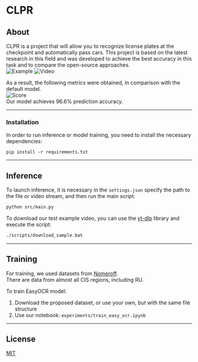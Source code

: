 # CLPR
## About
CLPR is a project that will allow you to recognize license plates at the checkpoint and automatically pass cars. This project is based on the latest research in this field and was developed to achieve the best accuracy in this task and to compare the open-source approaches.  
![Example](./media/example.jpg)
![Video](./media/test.gif)

As a result, the following metrics were obtained, in comparison with the default model.  
![Score](./media/score.jpg)  
Our model achieves 96.6% prediction accuracy.

---

### Installation
In order to run inference or model training, you need to install the necessary dependencies:
```
pip install -r requirements.txt
```

---

## Inference
To launch inference, it is necessary in the `settings.json` specify the path to the file or video stream, and then run the main script:
```bash
python src/main.py
```
To download our test example video, you can use the [yt-dlp](https://github.com/yt-dlp/yt-dlp) library and execute the script:
```bash
./scripts/download_sample.bat
```

---

## Training
For training, we used datasets from [Nomeroff](https://nomeroff.net.ua/datasets/).  
There are data from almost all CIS regions, including RU.

To train EasyOCR model:
1. Download the proposed dataset, or use your own, but with the same file structure
2. Use our notebook: `experiments/train_easy_ocr.ipynb`

---

## License
[MIT](https://choosealicense.com/licenses/mit/)
